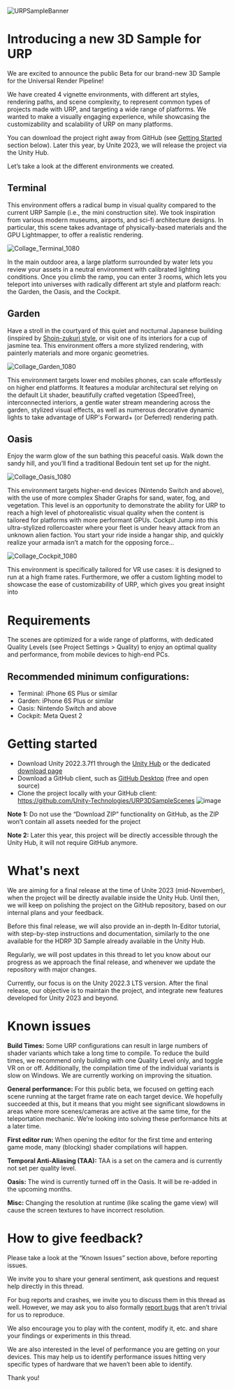 ![URPSampleBanner](https://media.github.cds.internal.unity3d.com/user/1194/files/f1307f60-0ccf-4be8-ac03-e03f00050418)

# Introducing a new 3D Sample for URP
We are excited to announce the public Beta for our brand-new 3D Sample for the Universal Render Pipeline! 

We have created 4 vignette environments, with different art styles, rendering paths, and scene complexity, to represent common types of projects made with URP, and targeting a wide range of platforms. We wanted to make a visually engaging experience, while showcasing the customizability and scalability of URP on many platforms.

You can download the project right away from GitHub (see [Getting Started](#getting-started) section below). Later this year, by Unite 2023, we will release the project via the Unity Hub.

Let’s take a look at the different environments we created.

## Terminal

This environment offers a radical bump in visual quality compared to the current URP Sample (i.e., the mini construction site). We took inspiration from various modern museums, airports, and sci-fi architecture designs. In particular, this scene takes advantage of physically-based materials and the GPU Lightmapper, to offer a realistic rendering.

![Collage_Terminal_1080](https://media.github.cds.internal.unity3d.com/user/1194/files/37d35286-c036-484e-9c77-6d506ff910fc)

In the main outdoor area, a large platform surrounded by water lets you review your assets in a neutral environment with calibrated lighting conditions. Once you climb the ramp, you can enter 3 rooms, which lets you teleport into universes with radically different art style and platform reach: the Garden, the Oasis, and the Cockpit.
 
## Garden
Have a stroll in the courtyard of this quiet and nocturnal Japanese building (inspired by [Shoin-zukuri style](https://en.wikipedia.org/wiki/Shoin-zukuri#:~:text=Shoin%2Dzukuri%20(%E6%9B%B8%E9%99%A2%E9%80%A0)%20is,today%27s%20traditional%2Dstyle%20Japanese%20house), or visit one of its interiors for a cup of jasmine tea. This environment offers a more stylized rendering, with painterly materials and more organic geometries.

![Collage_Garden_1080](https://media.github.cds.internal.unity3d.com/user/1194/files/b2747d3f-3266-47c0-914f-bf449ca6b72e)

This environment targets lower end mobiles phones, can scale effortlessly on higher end platforms. It features a modular architectural set relying on the default Lit shader, beautifully crafted vegetation (SpeedTree), interconnected interiors, a gentle water stream meandering across the garden, stylized visual effects, as well as numerous decorative dynamic lights to take advantage of URP's Forward+ (or Deferred) rendering path.


## Oasis
Enjoy the warm glow of the sun bathing this peaceful oasis. Walk down the sandy hill, and you’ll find a traditional Bedouin tent set up for the night.

![Collage_Oasis_1080](https://media.github.cds.internal.unity3d.com/user/1194/files/469fdabf-4f30-43bb-a687-ef06b55e1a52)

This environment targets higher-end devices (Nintendo Switch and above), with the use of more complex Shader Graphs for sand, water, fog, and vegetation. This level is an opportunity to demonstrate the ability for URP to reach a high level of photorealistic visual quality when the content is tailored for platforms with more performant GPUs.
Cockpit
Jump into this ultra-stylized rollercoaster where your fleet is under heavy attack from an unknown alien faction. You start your ride inside a hangar ship, and quickly realize your armada isn’t a match for the opposing force…

![Collage_Cockpit_1080](https://media.github.cds.internal.unity3d.com/user/1194/files/11d84d67-8464-47e2-bb75-acaa4f7e31bc)

This environment is specifically tailored for VR use cases: it is designed to run at a high frame rates. Furthermore, we offer a custom lighting model to showcase the ease of customizability of URP, which gives you great insight into 

# Requirements
The scenes are optimized for a wide range of platforms, with dedicated Quality Levels (see Project Settings > Quality) to enjoy an optimal quality and performance, from mobile devices to high-end PCs.

## Recommended minimum configurations:
- Terminal: iPhone 6S Plus or similar
- Garden: iPhone 6S Plus or similar
- Oasis: Nintendo Switch and above
- Cockpit: Meta Quest 2

# Getting started
- Download Unity 2022.3.7f1 through the [Unity Hub](https://unity3d.com/get-unity/download) or the dedicated [download page](https://beta.unity3d.com/download/b16b3b16c7a0/download.html)
- Download a GitHub client, such as [GitHub Desktop](https://desktop.github.com/) (free and open source)
- Clone the project locally with your GitHub client: https://github.com/Unity-Technologies/URP3DSampleScenes
![image](https://media.github.cds.internal.unity3d.com/user/1194/files/56f94627-8da0-427a-9031-35c47e6d2744)

**Note 1:** Do not use the “Download ZIP” functionality on GitHub, as the ZIP won’t contain all assets needed for the project

**Note 2:** Later this year, this project will be directly accessible through the Unity Hub, it will not require GitHub anymore.

# What's next
We are aiming for a final release at the time of Unite 2023 (mid-November), when the project will be directly available inside the Unity Hub. Until then, we will keep on polishing the project on the GitHub repository, based on our internal plans and your feedback.

Before this final release, we will also provide an in-depth In-Editor tutorial, with step-by-step instructions and documentation, similarly to the one available for the HDRP 3D Sample already available in the Unity Hub.

Regularly, we will post updates in this thread to let you know about our progress as we approach the final release, and whenever we update the repository with major changes.

Currently, our focus is on the Unity 2022.3 LTS version. After the final release, our objective is to maintain the project, and integrate new features developed for Unity 2023 and beyond.

# Known issues
**Build Times:** Some URP configurations can result in large numbers of shader variants which take a long time to compile. To reduce the build times, we recommend only building with one Quality Level only, and toggle VR on or off. Additionally, the compilation time of the individual variants is slow on Windows. We are currently working on improving the situation.

**General performance:** For this public beta, we focused on getting each scene running at the target frame rate on each target device. We hopefully succeeded at this, but it means that you might see significant slowdowns in areas where more scenes/cameras are active at the same time, for the teleportation mechanic. We’re looking into solving these performance hits at a later time. 

**First editor run:** When opening the editor for the first time and entering game mode, many (blocking) shader compilations will happen.

**Temporal Anti-Aliasing (TAA):** TAA is a set on the camera and is currently not set per quality level.

**Oasis:** The wind is currently turned off in the Oasis. It will be re-added in the upcoming months.

**Misc:** Changing the resolution at runtime (like scaling the game view) will cause the screen textures to have incorrect resolution.

# How to give feedback?
Please take a look at the “Known Issues” section above, before reporting issues.

We invite you to share your general sentiment, ask questions and request help directly in this thread.

For bug reports and crashes, we invite you to discuss them in this thread as well. However, we may ask you to also formally [report bugs](https://unity3d.com/unity/qa/bug-reporting) that aren’t trivial for us to reproduce.

We also encourage you to play with the content, modify it, etc. and share your findings or experiments in this thread.

We are also interested in the level of performance you are getting on your devices. This may help us to identify performance issues hitting very specific types of hardware that we haven’t been able to identify.

Thank you!
